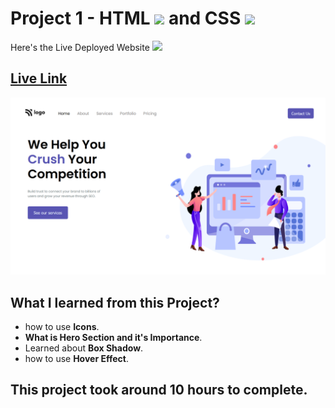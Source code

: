 
# Project 1 - HTML ![](./readmeImages/html-5.png) and CSS ![](./readmeImages/css-3.png)


Here's the Live Deployed Website ![](https://img.shields.io/badge/%3C%3E-Deployed-green)

## [Live Link](https://bityl.co/H2Fg)

![Screenshot](https://raw.githubusercontent.com/ShivamSinghCodes/Pure_HTML_CSS_Projects/main/Project%2001%20HTML_CSS/assets/Screenshot%20(96).png)

## What I learned from this Project?

- how to use **Icons**.
-  **What is Hero Section and it's Importance**.
- Learned about **Box Shadow**.
- how to use **Hover Effect**.

## This project took around **10 hours** to complete.
